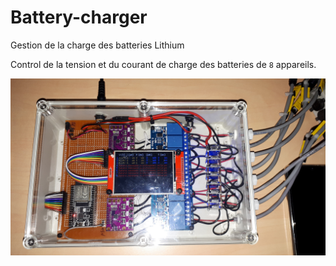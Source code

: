 # Battery-charger
 Gestion de la charge des batteries Lithium
 
 Control de la tension et du courant de charge des batteries de `8` appareils.
 
 ![Appareil](./Images/Appareil.png)
 
 
